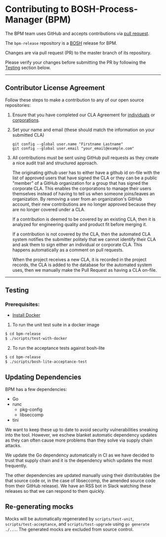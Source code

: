 # Contributing to BOSH-Process-Manager (BPM)

The BPM team uses GitHub and accepts contributions via [pull
request](https://help.github.com/articles/using-pull-requests).

The `bpm-release` repository is a [BOSH](https://github.com/cloudfoundry/bosh)
release for BPM.

Changes are via pull request (PR) to the master branch of its repository. 

Please verify your changes before submitting the PR by following the
[Testing](#testing) section below.

---

## Contributor License Agreement

Follow these steps to make a contribution to any of our open source
repositories:

1. Ensure that you have completed our CLA Agreement for
   [individuals](https://www.cloudfoundry.org/wp-content/uploads/2015/07/CFF_Individual_CLA.pdf)
   or
   [corporations](https://www.cloudfoundry.org/wp-content/uploads/2015/07/CFF_Corporate_CLA.pdf).

2. Set your name and email (these should match the information on your
   submitted CLA)

   ```
   git config --global user.name "Firstname Lastname"
   git config --global user.email "your_email@example.com"
   ```

3. All contributions must be sent using GitHub pull requests as they create a
   nice audit trail and structured approach.

   The originating github user has to either have a github id on-file with the
   list of approved users that have signed the CLA or they can be a public
   "member" of a GitHub organization for a group that has signed the corporate
   CLA.  This enables the corporations to manage their users themselves instead of
   having to tell us when someone joins/leaves an organization. By removing a user
   from an organization's GitHub account, their new contributions are no longer
   approved because they are no longer covered under a CLA.

   If a contribution is deemed to be covered by an existing CLA, then it is
   analyzed for engineering quality and product fit before merging it.

   If a contribution is not covered by the CLA, then the automated CLA system
   notifies the submitter politely that we cannot identify their CLA and ask them
   to sign either an individual or corporate CLA. This happens automatically as a
   comment on pull requests.

   When the project receives a new CLA, it is recorded in the project records, the
   CLA is added to the database for the automated system uses, then we manually
   make the Pull Request as having a CLA on-file.

----

## Testing

### Prerequisites:
  - [Install Docker](https://docs.docker.com/engine/installation/)

1. To run the unit test suite in a docker image
```bash
$ cd bpm-release
$ ./scripts/test-with-docker
```

2. To run the acceptance tests against bosh-lite
```bash
$ cd bpm-release
$ ./scripts/bosh-lite-acceptance-test
```

## Updating Dependencies

BPM has a few dependencies:

* Go
* runc
  * pkg-config
  * libseccomp
* tini

We want to keep these up to date to avoid security vulnerabilities sneaking
into the tool. However, we eschew blanket automatic dependency updates as they
can often cause more problems than they solve via supply chain attacks.

We update the Go dependency automatically in CI as we have decided to trust
that supply chain and it is the dependency which updates the most frequently.

The other dependencies are updated manually using their distributables (be that
source code or, in the case of libseccomp, the amended source code from their
GitHub release). We have an RSS bot in Slack watching these releases so that we
can respond to them quickly.

## Re-generating mocks

Mocks will be automatically regenerated by `scripts/test-unit`, `scripts/test-acceptance`,
and `scripts/test-upgrade` using `go generate ./...`. The generated mocks are excluded from
source control.
